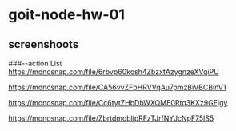 # goit-node-hw-01
## screenshoots


###--action List
https://monosnap.com/file/6rbvp60kosh4ZbzxtAzygnzeXVqiPU

https://monosnap.com/file/CA56vvZFbHRVVqAu7pmzBiVBCBinV1

https://monosnap.com/file/Cc6tytZHbDbWXQME0Rtq3KXz9GEjgy

https://monosnap.com/file/ZbrtdmoblipRFzTJrfNYJcNpF75lS5

